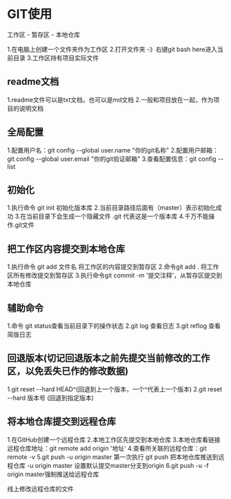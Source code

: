 # GIT使用

工作区 - 暂存区 - 本地仓库

1.在电脑上创建一个文件夹作为工作区
2.打开文件夹 -》右键git bash here进入当前目录
3.工作区持有项目实际文件

## readme文档
1.readme文件可以是txt文档，也可以是md文档
2.一般和项目放在一起，作为项目的说明文档

## 全局配置
1.配置用户名：git config --global user.name "你的git名称"
2.配置用户邮箱：git config --global user.email "你的git验证邮箱"
3.查看配置信息：git config --list

## 初始化
1.执行命令 git init 初始化版本库
2.当前目录路径后面有（master）表示初始化成功
3.在当前目录下会生成一个隐藏文件  .git  代表这是一个版本库
4.千万不能操作.git文件

## 把工作区内容提交到本地仓库
1.执行命令 git add 文件名  将工作区的内容提交到暂存区
2.命令git add .  将工作区所有修改提交到暂存区
3.执行命令git commit -m '提交注释'，从暂存区提交到本地仓库

## 辅助命令
1.命令 git status查看当前目录下的操作状态
2.git log 查看日志
3.git reflog 查看简版日志

## 回退版本(切记回退版本之前先提交当前修改的工作区，以免丢失已作的修改数据)
1.git reset --hard HEAD^(回退到上一个版本，一个^代表上一个版本)
2.git reset --hard 版本号 (回退到指定版本)

## 将本地仓库提交到远程仓库
1.在GitHub创建一个远程仓库
2.本地工作区先提交到本地仓库
3.本地仓库看链接远程仓库地址：git remote add origin '地址'
4.查看所关联的远程仓库：git remote -v
5.git push -u origin master 第一次执行
	git push 把本地仓库推送到远程仓库
	-u origin master 设置默认提交master分支到origin
6.git push -u -f origin master强制推送给远程仓库

线上修改远程仓库的文件
